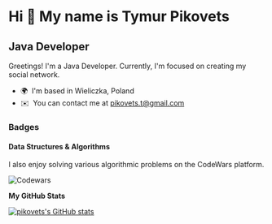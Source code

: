 Hi 👋 My name is Tymur Pikovets
===============================

Java Developer
--------------

Greetings! I'm a Java Developer. Currently, I'm focused on creating my social network.

* 🌍  I'm based in Wieliczka, Poland
* ✉️  You can contact me at [pikovets.t@gmail.com](mailto:pikovets.t@gmail.com)

### Badges

#### Data Structures & Algorithms
I also enjoy solving various algorithmic problems on the CodeWars platform.

![Codewars](https://github.r2v.ch/codewars?user=Leruk&stroke=YELLOW)

<b>My GitHub Stats</b>

<a href="http://www.github.com/pikovets"><img src="https://github-readme-stats.vercel.app/api?username=pikovets&show_icons=true&hide=stars,prs,contribs&count_private=true&title_color=facc15&text_color=facc15&icon_color=f97316&bg_color=000000&hide_border=true&show_icons=true" alt="pikovets's GitHub stats" /></a>
